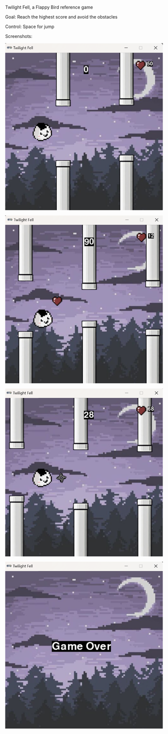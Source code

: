 Twilight Fell,
a Flappy Bird reference game

Goal: Reach the highest score and avoid the obstacles

Control: Space for jump

Screenshots:

![Game screen](https://raw.githubusercontent.com/kurrorro/Twilight-Fell/main/twilight_fell_1.png)

![Heart appearance](https://raw.githubusercontent.com/kurrorro/Twilight-Fell/main/twilight_fell_2.png)

![Enemy appearance](https://raw.githubusercontent.com/kurrorro/Twilight-Fell/main/twilight_fell_3.png)

![Game over](https://raw.githubusercontent.com/kurrorro/Twilight-Fell/main/twilight_fell_4.png)
